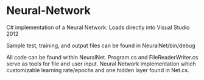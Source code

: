 Neural-Network
==========

C# implementation of a Neural Network.  Loads directly into Visual Studio 2012

Sample test, training, and output files can be found in NeuralNet/bin/debug

All code can be found within NeuralNet.  Program.cs and FileReaderWriter.cs serve as tools for file and user input. Neural Network implementation which customizable learning rate/epochs and one hidden layer found in Net.cs.
